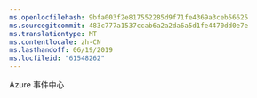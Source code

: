 ```yaml
---
ms.openlocfilehash: 9bfa003f2e817552285d9f71fe4369a3ceb56625
ms.sourcegitcommit: 483c777a1537ccab6a2a2da6a5d1fe4470dd0e7e
ms.translationtype: MT
ms.contentlocale: zh-CN
ms.lasthandoff: 06/19/2019
ms.locfileid: "61548262"
---
```

Azure 事件中心